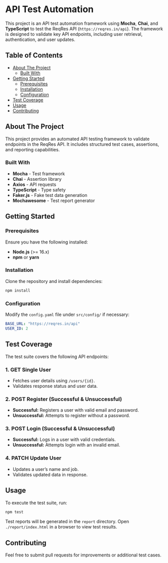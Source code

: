 # API Test Automation

This project is an API test automation framework using **Mocha**, **Chai**, and **TypeScript** to test the ReqRes API (`https://reqres.in/api`). The framework is designed to validate key API endpoints, including user retrieval, authentication, and user updates.

## Table of Contents

- [About The Project](#about-the-project)
  - [Built With](#built-with)
- [Getting Started](#getting-started)
  - [Prerequisites](#prerequisites)
  - [Installation](#installation)
  - [Configuration](#configuration)
- [Test Coverage](#test-coverage)
- [Usage](#usage)
- [Contributing](#contributing)

## About The Project

This project provides an automated API testing framework to validate endpoints in the ReqRes API. It includes structured test cases, assertions, and reporting capabilities.

### Built With
- **Mocha** - Test framework
- **Chai** - Assertion library
- **Axios** - API requests
- **TypeScript** - Type safety
- **Faker.js** - Fake test data generation
- **Mochawesome** - Test report generator

## Getting Started

### Prerequisites

Ensure you have the following installed:

- **Node.js** (>= 16.x)
- **npm** or **yarn**

### Installation

Clone the repository and install dependencies:

```sh
npm install
```

### Configuration

Modify the `config.yaml` file under `src/config/` if necessary:

```yaml
BASE_URL: "https://reqres.in/api"
USER_ID: 2
```

## Test Coverage

The test suite covers the following API endpoints:

### **1. GET Single User**
- Fetches user details using `/users/{id}`.
- Validates response status and user data.

### **2. POST Register (Successful & Unsuccessful)**
- **Successful:** Registers a user with valid email and password.
- **Unsuccessful:** Attempts to register without a password.

### **3. POST Login (Successful & Unsuccessful)**
- **Successful:** Logs in a user with valid credentials.
- **Unsuccessful:** Attempts login with an invalid email.

### **4. PATCH Update User**
- Updates a user’s name and job.
- Validates updated data in response.

## Usage

To execute the test suite, run:

```sh
npm test
```

Test reports will be generated in the `report` directory. Open `./report/index.html` in a browser to view test results.

## Contributing

Feel free to submit pull requests for improvements or additional test cases.

